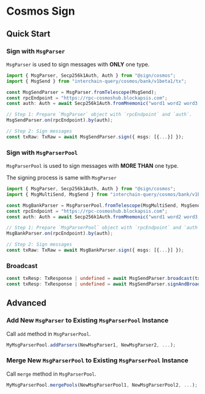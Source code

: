 # Cosmos Sign

## Quick Start

### Sign with `MsgParser`

`MsgParser` is used to sign messages with **ONLY** one type.

```ts
import { MsgParser, Secp256k1Auth, Auth } from "@sign/cosmos";
import { MsgSend } from "interchain-query/cosmos/bank/v1beta1/tx";

const MsgSendParser = MsgParser.fromTelescope(MsgSend);
const rpcEndpoint = "https://rpc-cosmoshub.blockapsis.com";
const auth: Auth = await Secp256k1Auth.fromMnemonic("word1 word2 word3...");

// Step 1: Prepare `MsgParser` object with `rpcEndpoint` and `auth`.
MsgSendParser.on(rpcEndpoint).by(auth);

// Step 2: Sign messages
const txRaw: TxRaw = await MsgSendParser.sign({ msgs: [{...}] });
```

### Sign with `MsgParserPool`

`MsgParserPool` is used to sign messages with **MORE THAN** one type.

The signing process is same with `MsgParser`

```ts
import { MsgParser, Secp256k1Auth, Auth } from "@sign/cosmos";
import { MsgMultiSend, MsgSend } from "interchain-query/cosmos/bank/v1beta1/tx";

const MsgBankParser = MsgParserPool.fromTelescope(MsgMultiSend, MsgSend);
const rpcEndpoint = "https://rpc-cosmoshub.blockapsis.com";
const auth: Auth = await Secp256k1Auth.fromMnemonic("word1 word2 word3...");

// Step 1: Prepare `MsgParserPool` object with `rpcEndpoint` and `auth`.
MsgBankParser.on(rpcEndpoint).by(auth);

// Step 2: Sign messages
const txRaw: TxRaw = await MsgBankParser.sign({ msgs: [{...}] });
```

### Broadcast

```ts
const txResp: TxResponse | undefined = await MsgSendParser.broadcast(txRaw);
const txResp: TxResponse | undefined = await MsgSendParser.signAndBroadcast({ msgs: [{...}] });
```

## Advanced

### Add New `MsgParser` to Existing `MsgParserPool` Instance

Call `add` method in `MsgParserPool`.

```ts
MyMsgParserPool.addParsers(NewMsgParser1, NewMsgParser2, ...);
```

### Merge New `MsgParserPool` to Existing `MsgParserPool` Instance

Call `merge` method in `MsgParserPool`.

```ts
MyMsgParserPool.mergePools(NewMsgParserPool1, NewMsgParserPool2, ...);
```
